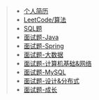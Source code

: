 > - [个人简历](https://github.com/suxiongwei/without-me/blob/main/src/main/java/com/sxw/learn/leetcode/%E7%AE%80%E5%8E%86.md)
> - [LeetCode/算法](https://github.com/suxiongwei/without-me/blob/main/doc/LeetCode.md)
> - [SQL题](https://github.com/suxiongwei/without-me/blob/main/doc/SQL.md)
> - [面试题-Java](https://github.com/suxiongwei/without-me/blob/main/doc/interview_java.md)
> - [面试题-Spring](https://github.com/suxiongwei/without-me/blob/main/doc/interview_spring.md)
> - [面试题-大数据](https://github.com/suxiongwei/without-me/blob/main/doc/interview_bigdata.md)
> - [面试题-计算机基础&网络](https://github.com/suxiongwei/without-me/blob/main/doc/interview_jisuanjijichu.md)
> - [面试题-MySQL](https://github.com/suxiongwei/without-me/blob/main/doc/interview_java.md)
> - [面试题-设计&分布式](https://github.com/suxiongwei/without-me/blob/main/doc/interview_design.md)
> - [面试题-成长](https://github.com/suxiongwei/without-me/blob/main/doc/interview_chengzhang.md)



